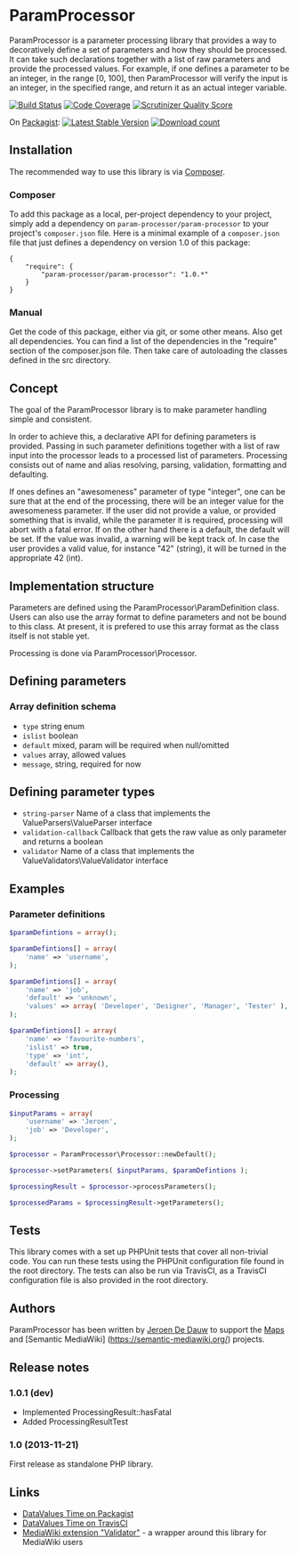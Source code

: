 # ParamProcessor

ParamProcessor is a parameter processing library that provides a way to
decoratively define a set of parameters and how they should be processed.
It can take such declarations together with a list of raw parameters and
provide the processed values. For example, if one defines a parameter to
be an integer, in the range [0, 100], then ParamProcessor will verify the
input is an integer, in the specified range, and return it as an actual
integer variable.

[![Build Status](https://secure.travis-ci.org/JeroenDeDauw/ParamProcessor.png?branch=master)](http://travis-ci.org/JeroenDeDauw/ParamProcessor)
[![Code Coverage](https://scrutinizer-ci.com/g/JeroenDeDauw/ParamProcessor/badges/coverage.png?s=2ab5df62d929329584536005cdca7d2bec5501f4)](https://scrutinizer-ci.com/g/JeroenDeDauw/ParamProcessor/)
[![Scrutinizer Quality Score](https://scrutinizer-ci.com/g/JeroenDeDauw/ParamProcessor/badges/quality-score.png?s=c15b2cfd1c600724e0f8b754fefa8b099f90a354)](https://scrutinizer-ci.com/g/JeroenDeDauw/ParamProcessor/)

On [Packagist](https://packagist.org/packages/param-processor/param-processor):
[![Latest Stable Version](https://poser.pugx.org/param-processor/param-processor/version.png)](https://packagist.org/packages/param-processor/param-processor)
[![Download count](https://poser.pugx.org/param-processor/param-processor/d/total.png)](https://packagist.org/packages/param-processor/param-processor)

## Installation

The recommended way to use this library is via [Composer](http://getcomposer.org/).

### Composer

To add this package as a local, per-project dependency to your project, simply add a
dependency on `param-processor/param-processor` to your project's `composer.json` file.
Here is a minimal example of a `composer.json` file that just defines a dependency on
version 1.0 of this package:

    {
        "require": {
            "param-processor/param-processor": "1.0.*"
        }
    }

### Manual

Get the code of this package, either via git, or some other means. Also get all dependencies.
You can find a list of the dependencies in the "require" section of the composer.json file.
Then take care of autoloading the classes defined in the src directory.

## Concept

The goal of the ParamProcessor library is to make parameter handling simple and consistent.

In order to achieve this, a declarative API for defining parameters is provided. Passing in
such parameter definitions together with a list of raw input into the processor leads to
a processed list of parameters. Processing consists out of name and alias resolving, parsing,
validation, formatting and defaulting.

If ones defines an "awesomeness" parameter of type "integer", one can be sure that at the end
of the processing, there will be an integer value for the awesomeness parameter. If the user did
not provide a value, or provided something that is invalid, while the parameter it is required,
processing will abort with a fatal error. If on the other hand there is a default, the default will
be set. If the value was invalid, a warning will be kept track of. In case the user provides a valid
value, for instance "42" (string), it will be turned in the appropriate 42 (int).

## Implementation structure

Parameters are defined using the ParamProcessor\ParamDefinition class. Users can also use the array
format to define parameters and not be bound to this class. At present, it is prefered to use this
array format as the class itself is not stable yet.

Processing is done via ParamProcessor\Processor.

## Defining parameters

### Array definition schema

* <code>type</code> string enum
* <code>islist</code> boolean
* <code>default</code> mixed, param will be required when null/omitted
* <code>values</code> array, allowed values
* <code>message</code>, string, required for now

## Defining parameter types

* <code>string-parser</code> Name of a class that implements the ValueParsers\ValueParser interface
* <code>validation-callback</code> Callback that gets the raw value as only parameter and returns a boolean
* <code>validator</code> Name of a class that implements the ValueValidators\ValueValidator interface

## Examples

### Parameter definitions

```php
$paramDefintions = array();

$paramDefintions[] = array(
    'name' => 'username',
);

$paramDefintions[] = array(
    'name' => 'job',
    'default' => 'unknown',
    'values' => array( 'Developer', 'Designer', 'Manager', 'Tester' ),
);

$paramDefintions[] = array(
    'name' => 'favourite-numbers',
    'islist' => true,
    'type' => 'int',
    'default' => array(),
);
```

### Processing

```php
$inputParams = array(
    'username' => 'Jeroen',
    'job' => 'Developer',
);

$processor = ParamProcessor\Processor::newDefault();

$processor->setParameters( $inputParams, $paramDefintions );

$processingResult = $processor->processParameters();

$processedParams = $processingResult->getParameters();
```

## Tests

This library comes with a set up PHPUnit tests that cover all non-trivial code. You can run these
tests using the PHPUnit configuration file found in the root directory. The tests can also be run
via TravisCI, as a TravisCI configuration file is also provided in the root directory.

## Authors

ParamProcessor has been written by [Jeroen De Dauw](https://github.com/JeroenDeDauw) to
support the [Maps](https://github.com/JeroenDeDauw/Maps) and [Semantic MediaWiki]
(https://semantic-mediawiki.org/) projects.

## Release notes

### 1.0.1 (dev)

* Implemented ProcessingResult::hasFatal
* Added ProcessingResultTest

### 1.0 (2013-11-21)

First release as standalone PHP library.

## Links

* [DataValues Time on Packagist](https://packagist.org/packages/param-processor/param-processor)
* [DataValues Time on TravisCI](https://travis-ci.org/JeroenDeDauw/ParamProcessor)
* [MediaWiki extension "Validator"](https://www.mediawiki.org/wiki/Extension:Validator) -
a wrapper around this library for MediaWiki users
